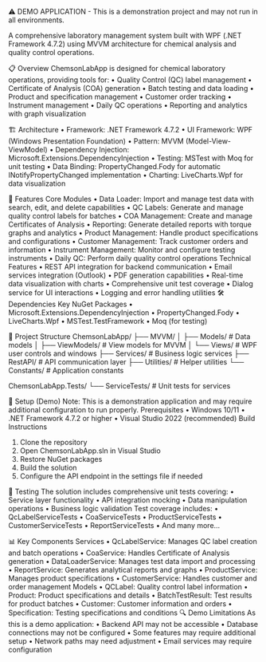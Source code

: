 ⚠️ DEMO APPLICATION - This is a demonstration project and may not run in all environments.

A comprehensive laboratory management system built with WPF (.NET Framework 4.7.2) using MVVM architecture for chemical analysis and quality control operations.

📋 Overview
ChemsonLabApp is designed for chemical laboratory operations, providing tools for:
•	Quality Control (QC) label management
•	Certificate of Analysis (COA) generation
•	Batch testing and data loading
•	Product and specification management
•	Customer order tracking
•	Instrument management
•	Daily QC operations
•	Reporting and analytics with graph visualization

🏗️ Architecture
•	Framework: .NET Framework 4.7.2
•	UI Framework: WPF (Windows Presentation Foundation)
•	Pattern: MVVM (Model-View-ViewModel)
•	Dependency Injection: Microsoft.Extensions.DependencyInjection
•	Testing: MSTest with Moq for unit testing
•	Data Binding: PropertyChanged.Fody for automatic INotifyPropertyChanged implementation
•	Charting: LiveCharts.Wpf for data visualization

🚀 Features
Core Modules
•	Data Loader: Import and manage test data with search, edit, and delete capabilities
•	QC Labels: Generate and manage quality control labels for batches
•	COA Management: Create and manage Certificates of Analysis
•	Reporting: Generate detailed reports with torque graphs and analytics
•	Product Management: Handle product specifications and configurations
•	Customer Management: Track customer orders and information
•	Instrument Management: Monitor and configure testing instruments
•	Daily QC: Perform daily quality control operations
Technical Features
•	REST API integration for backend communication
•	Email services integration (Outlook)
•	PDF generation capabilities
•	Real-time data visualization with charts
•	Comprehensive unit test coverage
•	Dialog service for UI interactions
•	Logging and error handling utilities
🛠️ Dependencies
Key NuGet Packages
•	Microsoft.Extensions.DependencyInjection
•	PropertyChanged.Fody
•	LiveCharts.Wpf
•	MSTest.TestFramework
•	Moq (for testing)

📁 Project Structure
ChemsonLabApp/
├── MVVM/
│   ├── Models/          # Data models
│   ├── ViewModels/      # View models for MVVM
│   └── Views/           # WPF user controls and windows
├── Services/            # Business logic services
├── RestAPI/             # API communication layer
├── Utilities/           # Helper utilities
└── Constants/           # Application constants

ChemsonLabApp.Tests/
└── ServiceTests/        # Unit tests for services


🔧 Setup (Demo)
Note: This is a demonstration application and may require additional configuration to run properly.
Prerequisites
•	Windows 10/11
•	.NET Framework 4.7.2 or higher
•	Visual Studio 2022 (recommended)
Build Instructions
1.	Clone the repository
2.	Open ChemsonLabApp.sln in Visual Studio
3.	Restore NuGet packages
4.	Build the solution
5.	Configure the API endpoint in the settings file if needed

🧪 Testing
The solution includes comprehensive unit tests covering:
•	Service layer functionality
•	API integration mocking
•	Data manipulation operations
•	Business logic validation
Test coverage includes:
•	QcLabelServiceTests
•	CoaServiceTests
•	ProductServiceTests
•	CustomerServiceTests
•	ReportServiceTests
•	And many more...

📊 Key Components
Services
•	QcLabelService: Manages QC label creation and batch operations
•	CoaService: Handles Certificate of Analysis generation
•	DataLoaderService: Manages test data import and processing
•	ReportService: Generates analytical reports and graphs
•	ProductService: Manages product specifications
•	CustomerService: Handles customer and order management
Models
•	QCLabel: Quality control label information
•	Product: Product specifications and details
•	BatchTestResult: Test results for product batches
•	Customer: Customer information and orders
•	Specification: Testing specifications and conditions
🔍 Demo Limitations
As this is a demo application:
•	Backend API may not be accessible
•	Database connections may not be configured
•	Some features may require additional setup
•	Network paths may need adjustment
•	Email services may require configuration
